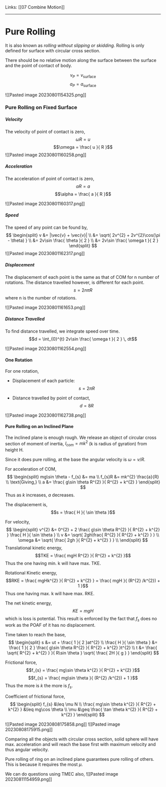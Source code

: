 Links: [[07 Combine Motion]]
___
# Pure Rolling
It is also known as *rolling without slipping or skidding.*
Rolling is only defined for surface with circular cross section. 

There should be no relative motion along the surface between the surface and the point of contact of body. 

$$v_{P} = v_\text{surface}$$
$$a_{P} = a_\text{surface}$$

![[Pasted image 20230801154325.png]]

### Pure Rolling on Fixed Surface 
##### Velocity
The velocity of point of contact is zero,
$$\omega R = u$$
$$\omega = \frac{ u }{ R }$$
![[Pasted image 20230801160258.png]]

##### Acceleration 
The acceleration of point of contact is zero,
$$\alpha R = a$$
$$\alpha = \frac{ a }{ R }$$

![[Pasted image 20230801160317.png]]

##### Speed
The speed of any point can be found by,
$$
\begin{split}
v &= |\vec{v} + \vec{v}| \\
&= \sqrt{ 2v^{2} + 2v^{2}\cos(\pi - \theta) } \\
&= 2v\sin \frac{ \theta }{ 2 } \\
&= 2v\sin \frac{ \omega t }{ 2 }
\end{split}
$$
![[Pasted image 20230801162317.png]]

##### Displacement 
The displacement of each point is the same as that of COM for n number of rotations. The distance travelled however, is different for each point. 
$$s = 2n\pi R$$
where n is the number of rotations.

![[Pasted image 20230801161653.png]]

##### Distance Travelled
To find distance travelled, we integrate speed over time. 
$$d = \int_{0}^{t} 2v\sin \frac{ \omega t }{ 2 } \, dt$$

![[Pasted image 20230801162554.png]]

#### One Rotation 
For one rotation,
- Displacement of each particle:
	$$s = 2\pi R$$

- Distance travelled by point of contact,
  $$d = 8R$$

![[Pasted image 20230801162738.png]]

#### Pure Rolling on an Inclined Plane
The inclined plane is enough rough. We release an object of circular cross section of moment of inertia, $I_{com} = mk^{2}$ (k is radius of gyration) from height H.

Since it does pure rolling, at the base the angular velocity is $\omega = v /R$.

For acceleration of COM,
$$
\begin{split}
mg\sin \theta - f_{s} &= ma \\
f_{s}R &= mk^{2} \frac{a}{R} \\
\text{Giving,} \\
a &= \frac{ g\sin \theta R^{2} }{ R^{2} + k^{2} }
\end{split}
$$
Thus as $k$ increases, $a$ decreases. 


The displacement is,
$$s = \frac{ H }{ \sin \theta }$$

For velocity,
$$
\begin{split}
v^{2} &= 0^{2} + 2 \frac{ g\sin \theta R^{2} }{ R^{2} + k^{2} } \frac{ H }{ \sin \theta } \\
v &= \sqrt{ 2gh\frac{ R^{2} }{ R^{2} + k^{2} } } \\
\omega &= \sqrt{ \frac{ 2gh }{ R^{2} + k^{2} } } \\
\end{split}
$$
Translational kinetic energy,
$$TKE = \frac{ mgH R^{2} }{ R^{2} + k^{2} }$$
Thus the one having min. k will have max. TKE. 

Rotational Kinetic energy,
$$RKE = \frac{ mgHk^{2} }{ R^{2} + k^{2} } = \frac{ mgH }{ (R^{2} /k^{2}) + 1 }$$
Thus one having max. k will have max. RKE. 

The net kinetic energy,
$$KE = mgH$$
which is loss is potential. This result is enforced by the fact that $f_{s}$ does no work as the POAF of it has no displacement. 

Time taken to reach the base,
$$
\begin{split}
s &= ut + \frac{ 1 }{ 2 }at^{2} \\
\frac{ H }{ \sin \theta } &= \frac{ 1 }{ 2 } \frac{ g\sin \theta R^{2} }{ R^{2} + k^{2} }t^{2} \\
t &= \frac{ \sqrt{ R^{2} + k^{2} } }{ R\sin \theta } \sqrt{ \frac{ 2H }{ g } }
\end{split}
$$

Frictional force,
$$f_{s} = \frac{ mg\sin \theta k^{2} }{ R^{2} + k^{2} }$$
$$f_{s} = \frac{ mg\sin \theta }{ (R^{2} /k^{2}) + 1 }$$
Thus the more is $k$ the more is $f_{s}$.

Coefficient of frictional force,
$$
\begin{split}
f_{s} &\leq \mu N \\
\frac{ mg\sin \theta k^{2} }{ R^{2} + k^{2} } &\leq mg\cos \theta \\
\mu &\geq \frac{ \tan \theta k^{2} }{ R^{2} + k^{2} }
\end{split}
$$


![[Pasted image 20230808175858.png]]
![[Pasted image 20230808175915.png]]

Comparing all the objects with circular cross section, solid sphere will have max. acceleration and will reach the base first with maximum velocity and thus angular velocity. 

Pure rolling of ring on an inclined plane guarantees pure rolling of others. This is because it requires the most $\mu$.

We can do questions using TMEC also,
![[Pasted image 20230811154959.png]]